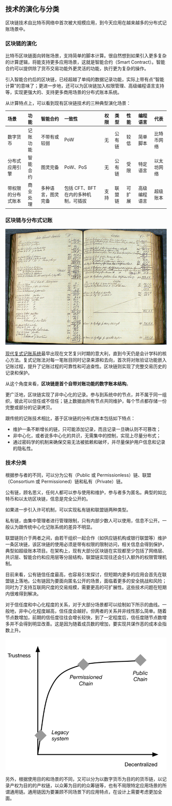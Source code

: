 ## 技术的演化与分类

区块链技术自比特币网络中首次被大规模应用，到今天应用在越来越多的分布式记账场景中。

### 区块链的演化

比特币区块链面向转账场景，支持简单的脚本计算。很自然想到如果引入更多复杂的计算逻辑，将能支持更多应用场景，这就是智能合约（Smart Contract）。智能合约可以提供除了货币交易功能外更灵活的功能，执行更为复杂的操作。

引入智能合约后的区块链，已经超越了单纯的数据记录功能，实际上带有点“智能计算”的意味了；更进一步地，还可以为区块链加入权限管理、高级编程语言支持等，实现更强大的、支持更多商用场景的分布式账本系统。

从计算特点上，可以看到现有区块链技术的三种典型演化场景：

| 场景 | 功能 | 智能合约 | 一致性 | 权限 | 类型 | 性能 | 编程语言 | 代表 |
| :--- | :--- | :--- | :--- | :--- | :--- | :--- | :--- | :--- |
| 数字货币 | 记账功能 | 不带有或较弱 | PoW | 无 | 公有链 | 较低 | 简单脚本 | 比特币网络 |
| 分布式应用引擎 | 智能合约 | 图灵完备 | PoW、PoS | 无 | 公有链 | 受限 | 特定语言 | 以太坊网络 |
| 带权限的分布式账本 | 商业处理 | 多种语言，图灵完备 | 包括 CFT、BFT 在内的多种机制，可插拔 | 支持 | 联盟链 | 可扩展 | 高级编程语言 | 超级账本 |

### 区块链与分布式记账

![复式记账的账本](_images/ledger.jpg)

[现代复式记账系统](https://zh.wikipedia.org/wiki/%E5%A4%8D%E5%BC%8F%E7%B0%BF%E8%AE%B0)最早出现在文艺复兴时期的意大利，直到今天仍是会计学科的核心方法。复式记账法对每一笔账目同时记录来源和去向，首次将对账验证功能嵌入记账过程，提升了记账过程的可靠性和可追查性。区块链则实现了完整交易历史的记录和保护。

从这个角度来看，**区块链是首个自带对账功能的数字账本结构**。

更广泛地，区块链实现了非中心化的记录。参与到系统中的节点，并不属于同一组织，彼此可以信任或不信任；链上数据由所有节点共同维护，每个节点都存储一份完整或部分的记录拷贝。

跟传统的记账技术相比，基于区块链的分布式账本包括如下特点：

* 维护一条不断增长的链，只可能添加记录，而且记录一旦确认则不可篡改；
* 非中心化，或者说多中心化的共识，无需集中的控制，实现上尽量分布式；
* 通过密码学的机制来确保交易无法被抵赖和破坏，并尽量保护用户信息和记录的隐私性。

### 技术分类

根据参与者的不同，可以分为公有（Public 或 Permissionless）链、联盟（Consortium 或 Permissioned）链和私有（Private）链。

公有链，顾名思义，任何人都可以参与使用和维护，参与者多为匿名。典型的如比特币和以太坊区块链，信息是完全公开的。

如果进一步引入许可机制，可以实现私有链和联盟链两种类型。

私有链，由集中管理者进行管理限制，只有内部少数人可以使用，信息不公开。一般认为跟传统中心化记账系统的差异不明显。

联盟链则介于两者之间，由若干组织一起合作（如供应链机构或银行联盟等）维护一条区块链，该区块链的使用必须是带有权限的限制访问，相关信息会得到保护，典型如超级账本项目。在架构上，现有大部分区块链在实现都至少包括了网络层、共识层、智能合约和应用层等分层结构，联盟链实现往还会引入额外的权限管理机制。

目前来看，公有链信任度最高，也容易引发探讨，但短期内更多的应用会首先在联盟链上落地。公有链因为要面向匿名公开的场景，面临着更多的安全挑战和风险；同时为了支持互联网尺度的交易规模，需要更高的可扩展性。这些技术问题在短期内很难得到解决。

对于信任度和中心化程度的关系，对于大部分场景都可以绘制如下所示的曲线。一般地，非中心化程度越高，信任度会越好。但两者的关系并非线性那么简单。随着节点数增加，前期的信任度往往会增长较快，到了一定程度后，信任度随节点数增多并不会得到明显改善。这是因为随着成员数的增加，要实现共谋作恶的成本会指数上升。

![信任度和非中心化程度](_images/trust_curve.png)

另外，根据使用目的和场景的不同，又可以分为以数字货币为目的的货币链，以记录产权为目的的产权链，以众筹为目的的众筹链等，也有不局限特定应用场景的所谓通用链。通用链因为要兼顾不同场景下的应用特点，在设计上需要考虑更加全面。
